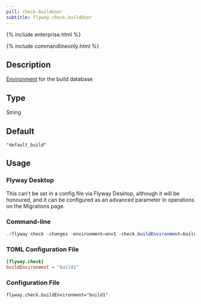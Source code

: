 ```yaml
---
pill: check.buildUser
subtitle: flyway.check.buildUser
---
```


{% include enterprise.html %}

{% include commandlineonly.html %}

## Description

[Environment](<Configuration/Flyway Namespace/Flyway Environment Setting>) for the build database

## Type

String

## Default

`"default_build"`

## Usage

### Flyway Desktop

This can't be set in a config file via Flyway Desktop, although it will be honoured, and it can be configured as an advanced parameter in operations on the Migrations page.

### Command-line

```powershell
./flyway check -changes -environment=env1 -check.buildEnvironment=build1
```

### TOML Configuration File

```toml
[flyway.check]
buildEnvironment = "build1"
```

### Configuration File

```properties
flyway.check.buildEnvironment="build1"
```
